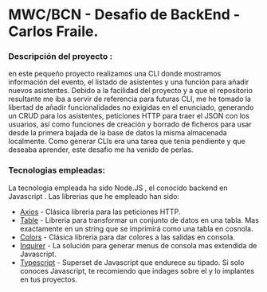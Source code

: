 # MWC/BCN - Desafio de BackEnd - Carlos Fraile.

### Descripción del proyecto :

en este pequeño proyecto realizamos una CLI donde mostramos información del evento, el listado de asistentes y una función para añadir nuevos asistentes. Debido a la facilidad del proyecto y a que el repositorio resultante me iba a servir de referencia para futuras CLI, me he tomado la libertad de añadir funcionalidades no exigidas en el enunciado, generando un CRUD para los asistentes, peticiones HTTP para traer el JSON con los usuarios, así como funciones de creación y borrado de ficheros para usar desde la primera bajada de la base de datos la misma almacenada localmente. Como generar CLIs era una tarea que tenia pendiente y que deseaba aprender, este desafio me ha venido de perlas.

### Tecnologias empleadas:

La tecnologia empleada ha sido Node.JS , el conocido backend en Javascript . Las librerias que he empleado han sido:
- [Axios](https://www.npmjs.com/package/axios) - Clásica libreria para las peticiones HTTP.
- [Table](https://www.npmjs.com/package/table) - Libreria para transformar un conjunto de datos en una tabla. Mas exactamente en un string que se imprimirá como una tabla en cosnola.
- [Colors](https://www.npmjs.com/package/colors) - Clásica libreria para dar colores a las salidas en consola.
- [Inquirer](https://www.npmjs.com/package/inquirer) - La solución para generar menus de consola mas extendida de Javascript.
- [Typescript](https://www.npmjs.com/package/typescript) - Superset de Javascript que endurece su tipado. Si solo conoces Javascript, te recomiendo que indages sobre el y lo implantes en tus proyectos.
